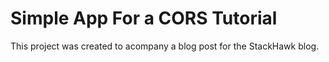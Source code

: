 # Simple App For a CORS Tutorial

This project was created to acompany a blog post for the StackHawk blog.
